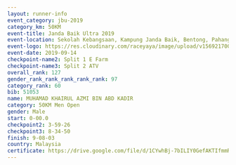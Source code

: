 ```yaml
---
layout: runner-info 
event_category: jbu-2019 
category_km: 50KM 
event-title: Janda Baik Ultra 2019 
event-location: Sekolah Kebangsaan, Kampung Janda Baik, Bentong, Pahang, Malaysia 
event-logo: https://res.cloudinary.com/raceyaya/image/upload/v1569217009/logo/janda-baik_vch1pc.jpg 
event-date: 2019-09-14 
checkpoint-name2: Split 1 E Farm 
checkpoint-name3: Split 2 ATV 
overall_rank: 127
gender_rank_rank_rank_rank_rank: 97
category_rank: 60
bib: 51053
name: MUHAMAD KHAIRUL AZMI BIN ABD KADIR
category: 50KM Men Open
gender: Male
start: 0-00.0
checkpoint2: 3-59-26
checkpoint3: 8-34-50
finish: 9-08-03
country: Malaysia
certificate: https://drive.google.com/file/d/1CYwhBj-7bILIY0GefAKTIfmmR8ZsdgTH/view?usp=sharing
---
```

